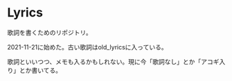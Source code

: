# Lyrics

歌詞を書くためのリポジトリ。

2021-11-21に始めた。古い歌詞はold_lyricsに入っている。

歌詞といいつつ、メモも入るかもしれない。現に今「歌詞なし」とか「アコギ入り」とか書いてる。
